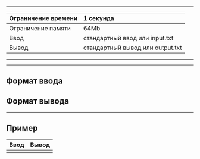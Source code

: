 # []()

---
| Ограничение времени  | 1 секунда  |
| :--- |:---|
| Ограничение памяти     | 64Mb |
| Ввод      | стандартный ввод или input.txt |
| Вывод | стандартный вывод или output.txt |
---


---
## Формат ввода


## Формат вывода


---
## Пример

| Ввод  | Вывод  |
| :---: | :---: |
|  |  |

